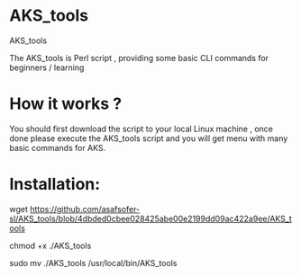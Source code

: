 # AKS_tools
AKS_tools

The AKS_tools is Perl script , providing some basic CLI commands for beginners / learning 


# How it works ?

You should first download the script to your local Linux machine , once done please execute the AKS_tools script and you will get menu with many basic commands for AKS.

# Installation:

wget https://github.com/asafsofer-sl/AKS_tools/blob/4dbded0cbee028425abe00e2199dd09ac422a9ee/AKS_tools

chmod +x ./AKS_tools

sudo mv ./AKS_tools /usr/local/bin/AKS_tools


